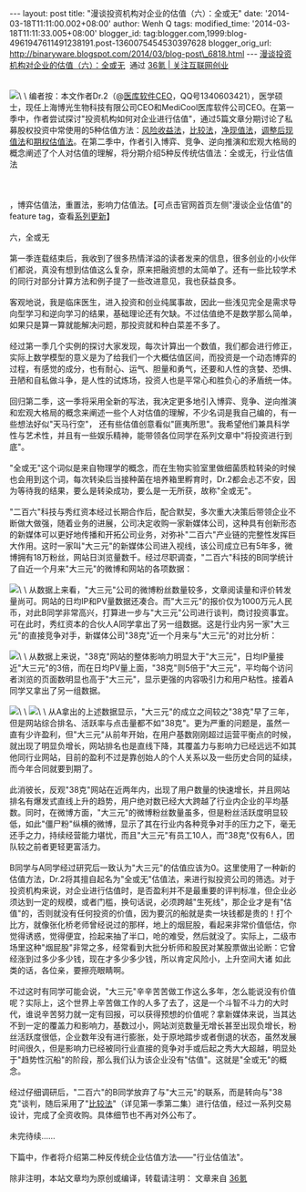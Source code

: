 --- layout: post title: "漫谈投资机构对企业的估值（六）：全或无" date:
'2014-03-18T11:11:00.002+08:00' author: Wenh Q tags: modified\_time:
'2014-03-18T11:11:33.005+08:00' blogger\_id:
tag:blogger.com,1999:blog-4961947611491238191.post-1360075454530397628
blogger\_orig\_url:
http://binaryware.blogspot.com/2014/03/blog-post\_6818.html ---
[漫谈投资机构对企业的估值（六）：全或无](http://www.36kr.com/p/210444.html)  通过
[36氪 | 关注互联网创业](http://www.36kr.com/)\
\
\
![](https://images-blogger-opensocial.googleusercontent.com/gadgets/proxy?url=http%3A%2F%2Fa.36krcnd.com%2Fphoto%2F2014%2Ffa19c488c28524b72a38080af6d61f81.jpg&container=blogger&gadget=a&rewriteMime=image%2F*)\
\
编者按：本文作者Dr.2（@[医库软件CEO](http://weibo.com/u/3561579637?topnav=1&%3Bwvr=5&%3Btopsug=1&sudaref=www.36kr.com)，QQ号1340603421），医学硕士，现任上海博光生物科技有限公司CEO和MediCool医库软件公司CEO。在第一季中，作者尝试探讨"投资机构如何对企业进行估值"，通过5篇文章分期讨论了私募股权投资中常使用的5种估值方法：[风险收益法](http://www.36kr.com/p/210274.html)，[比较法](http://www.36kr.com/p/210276.html)，[净现值法](http://www.36kr.com/p/210285.html)，[调整后现值法](http://www.36kr.com/p/210286.html)和[期权估值法](http://www.36kr.com/p/210287)。在第二季中，作者引入博弈、竞争、逆向推演和宏观大格局的概念阐述了个人对估值的理解，将分期介绍5种反传统估值法：全或无，行业估值法\
\
\
\
，博弈估值法，重置法，影响力估值法。【可点击官网首页左侧"漫谈企业估值"的feature
tag，查看[系列更新](http://www.36kr.com/tag/%E6%BC%AB%E8%B0%88%E4%BC%81%E4%B8%9A%E4%BC%B0%E5%80%BC)】\
\
六，全或无\
\
第一季连载结束后，我收到了很多热情洋溢的读者发来的信息，很多创业的小伙伴们都说，真没有想到估值这么复杂，原来把融资想的太简单了。还有一些比较学术的同行对部分计算方法和例子提了一些改进意见，我也获益良多。\
\
客观地说，我是临床医生，进入投资和创业纯属事故，因此一些浅见完全是需求导向型学习和逆向学习的结果，基础理论还有欠缺。不过估值绝不是数学那么简单，如果只是算一算就能解决问题，那投资就和种白菜差不多了。\
\
经过第一季几个实例的探讨大家发现，每次计算出一个数值，我们都会进行修正，实际上数学模型的意义是为了给我们一个大概估值区间，而投资是一个动态博弈的过程，有感觉的成分，也有耐心、运气、胆量和勇气，还要和人性的贪婪、恐惧、丑陋和自私做斗争，是人性的试炼场，投资人也是平常心和胜负心的矛盾统一体。\
\
回归第二季，这一季将采用全新的写法，我决定更多地引入博弈、竞争、逆向推演和宏观大格局的概念来阐述一些个人对估值的理解，不少名词是我自己编的，有一些想法好似"天马行空"，
还有些估值创意看似"匪夷所思"。我希望他们兼具科学性与艺术性，并且有一些娱乐精神，能带领各位同学在系列文章中"将投资进行到底"。\
\
"全或无"这个词似是来自物理学的概念，而在生物实验室里做细菌质粒转染的时候也会用到这个词，每次转染后当接种菌在培养箱里孵育时，Dr.2都会忐忑不安，因为等待我的结果，要么是转染成功，要么是一无所获，故称"全或无"。\
\
"二百六"科技与秀红资本经过长期合作后，配合默契，多次重大决策后带领企业不断做大做强，随着业务的进展，公司决定收购一家新媒体公司，这种具有创新形态的新媒体可以更好地传播和开拓公司业务，对弥补"二百六"产业链的完整性发挥巨大作用。这时一家叫"大三元"的新媒体公司进入视线，该公司成立已有5年多，微博拥有18万粉丝，网站日浏览量数千。经过尽职调查，"二百六"科技的B同学统计了自近一个月来"大三元"的微博和网站的各项数据：\
\
![](https://images-blogger-opensocial.googleusercontent.com/gadgets/proxy?url=http%3A%2F%2Fa.36krcnd.com%2Fphoto%2F2014%2F7c4faf525bf0f5737a03e925983fa4fe.png&container=blogger&gadget=a&rewriteMime=image%2F*)\
\
从数据上来看，"大三元"公司的微博粉丝数量较多，文章阅读量和评价转发量尚可。网站的日均IP和PV量数据还凑合。而"大三元"的报价仅为1000万元人民币，对此B同学非常高兴，打算进一步与"大三元"公司进行谈判，商讨投资事宜。可在此时，秀红资本的合伙人A同学拿出了另一组数据。这是行业内另一家"大三元"的直接竞争对手，新媒体公司"38克"近一个月来与"大三元"的对比分析：\
\
![](https://images-blogger-opensocial.googleusercontent.com/gadgets/proxy?url=http%3A%2F%2Fa.36krcnd.com%2Fphoto%2F2014%2F817bed8698e6a1a9450c75b9d98f2c02.png&container=blogger&gadget=a&rewriteMime=image%2F*)\
\
从数据上来说，"38克"网站的整体影响力明显大于"大三元"，日均IP量接近"大三元"的3倍，而在日均PV量上面，"38克"则5倍于"大三元"，平均每个访问者浏览的页面数明显也高于"大三元"，显示更强的内容吸引力和用户粘性。接着A同学又拿出了另一组数据。\
\
![](https://images-blogger-opensocial.googleusercontent.com/gadgets/proxy?url=http%3A%2F%2Fa.36krcnd.com%2Fphoto%2F2014%2F9baabf3f6a3a625fc35ba9cd340dff5f.png&container=blogger&gadget=a&rewriteMime=image%2F*)\
\
![](https://images-blogger-opensocial.googleusercontent.com/gadgets/proxy?url=http%3A%2F%2Fa.36krcnd.com%2Fphoto%2F2014%2F296617b607b4587f54f4b6be76e77d51.png&container=blogger&gadget=a&rewriteMime=image%2F*)\
\
从A拿出的上述数据显示，"大三元"的成立之间较之"38克"早了三年，但是网站综合排名、活跃率与点击量都不如"38克"。更为严重的问题是，虽然一直有少许盈利，但"大三元"从前年开始，在用户基数刚刚超过运营平衡点的时候，就出现了明显负增长，网站排名也是直线下降，其覆盖力与影响力已经远远不如其他同行业网站，目前的盈利不过是靠创始人的个人关系以及一些历史合同的延续，而今年合同就要到期了。\
\
此消彼长，反观"38克"网站在近两年内，出现了用户数量的快速增长，并且网站排名有爆发式直线上升的趋势，用户绝对数已经大大跨越了行业内企业的平均基数。同时，在微博方面，"大三元"的微博粉丝数量虽多，但是粉丝活跃度明显较低，如此"僵尸粉"纵横的微博，显示了其在行业内各种竞争对手的压力之下，毫无还手之力，持续经营能力堪忧，而且"大三元"有员工10人，而"38克"仅有6人，团队较之前者更轻更富活力。\
\
B同学与A同学经过研究后一致认为"大三元"的估值应该为0。这里使用了一种新的估值方法，Dr.2将其擅自起名为"全或无"估值法，来进行拟投资公司的筛选。对于投资机构来说，对企业进行估值时，是否盈利并不是最重要的评判标准，但企业必须达到一定的规模，或者门槛，换句话说，必须跨越"生死线"，那企业才是有"估值"的，否则就没有任何投资的价值，因为要沉的船就是卖一块钱都是贵的！打个比方，就像张化桥老师曾经说过的那样，地上的烟屁股，看起来非常价值低估，你觉得诱惑，觉得便宜，捡起来抽了半口，呛的难受，然后就没了。实际上，二级市场里这种"烟屁股"非常之多，经常看到大批分析师和股民对某股票做出论断：它曾经涨到过多少多少钱，现在才多少多少钱，所以肯定风险小，上升空间大诸
如此类的话，各位亲，要擦亮眼睛啊。\
\
不过这时有同学可能会说，"大三元"辛辛苦苦做工作这么多年，怎么能说没有价值呢？实际上，这个世界上辛苦做工作的人多了去了，这是一个斗智不斗力的大时代，谁说辛苦努力就一定有回报，可以获得预想的价值呢？拿新媒体来说，当其达不到一定的覆盖力和影响力，基数过小，网站浏览数量无增长甚至出现负增长，粉丝活跃度很低，企业数年没有进行膨胀，处于原地踏步或者倒退的状态，虽然发展时间很久，但是影响力已经被同行业直接的竞争对手或后起之秀大大超越，明显处于"趋势性沉船"的阶段，那么我们认为该企业没有"估值"。这就是"全或无"的概念。\
\
经过仔细调研后，"二百六"的B同学放弃了与"大三元"的联系，而是转向与"38克"谈判，随后采用了"[比较法](http://www.36kr.com/p/210276.html)"（详见第一季第二集）进行估值，经过一系列交易设计，完成了全资收购。具体细节也不再对外公布了。\
\
未完待续……\
\
下篇中，作者将介绍第二种反传统企业估值方法——"行业估值法"。\
\
除非注明，本站文章均为原创或编译，转载请注明： 文章来自
[36氪](http://www.36kr.com/)
